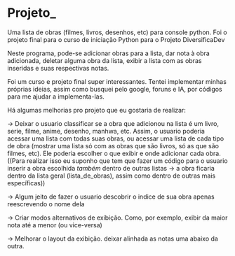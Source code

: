# Projeto_
Uma lista de obras (filmes, livros, desenhos, etc) para console python. Foi o projeto final para o curso de iniciação Python para o Projeto DiversificaDev

Neste programa, pode-se adicionar obras para a lista, dar nota à obra adicionada, deletar alguma obra da lista, exibir a lista com as obras inseridas e suas respectivas notas.

Foi um curso e projeto final super interessantes. Tentei implementar minhas próprias ideias, assim como busquei pelo google, foruns e IA, por códigos para me ajudar a implementa-las.

Há algumas melhorias pro projeto que eu gostaria de realizar:

 ->  Deixar o usuario classificar se a obra que adicionou na lista é um livro, serie, filme, anime, desenho, manhwa, etc. Assim, o usuario poderia acessar uma lista com todas suas obras, ou acessar uma lista de cada tipo de obra (mostrar uma lista só com as obras que são livros, só as que são filmes, etc). Ele poderia escolher o que exibir e onde adicionar cada obra.
       ((Para realizar isso eu suponho que tem que fazer um código para o usuario inserir a  obra escolhida *também* dentro de outras listas -> a obra ficaria dentro da lista geral (lista_de_obras), assim como dentro de outras mais específicas))

 -> Algum jeito de fazer o usuario descobrir o indice de sua obra apenas reescrevendo o nome dela

 -> Criar modos alternativos de exibição. Como, por exemplo, exibir da maior nota até a menor (ou vice-versa)

 -> Melhorar o layout da exibição. deixar alinhada as notas uma abaixo da outra.
